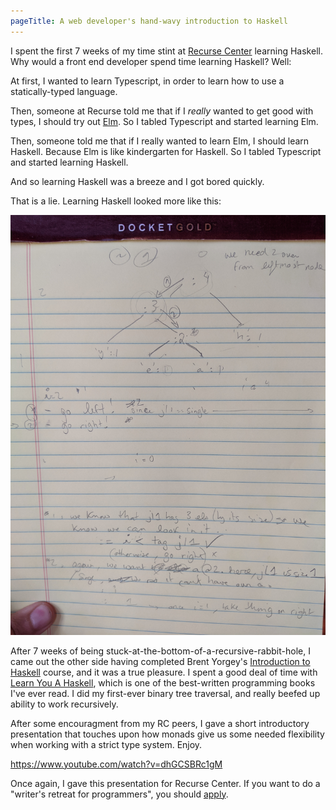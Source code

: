 ```yaml
---
pageTitle: A web developer's hand-wavy introduction to Haskell
---
```

I spent the first 7 weeks of my time stint at [Recurse Center](https://www.recurse.com) learning Haskell. Why would a front end developer spend time learning Haskell? Well:

At first, I wanted to learn Typescript, in order to learn how to use a statically-typed language.

Then, someone at Recurse told me that if I *really* wanted to get good with types, I should try out [Elm](https://elm-lang.org/). So I tabled Typescript and started learning Elm.

Then, someone told me that if I really wanted to learn Elm,  I should learn Haskell. Because Elm is like kindergarten for Haskell. So I tabled Typescript and started learning Haskell.

And so learning Haskell was a breeze and I got bored quickly.

That is a lie. Learning Haskell looked more like this:

![recursive hell](binary.jpg)

After 7 weeks of being stuck-at-the-bottom-of-a-recursive-rabbit-hole, I came out the other side having completed Brent Yorgey's [Introduction to Haskell](https://www.seas.upenn.edu/~cis194/spring13/) course, and it was a true pleasure. I spent a good deal of time with [Learn You A Haskell](http://learnyouahaskell.com/chapters), which is one of the best-written programming books I've ever read. I did my first-ever binary tree traversal, and really beefed up ability to work recursively.

After some encouragment from my RC peers, I gave a short introductory presentation that touches upon how monads give us some needed flexibility when working with a strict type system. Enjoy.

https://www.youtube.com/watch?v=dhGCSBRc1gM

Once again, I gave this presentation for Recurse Center. If you want to do a "writer's retreat for programmers", you should [apply](https://www.recurse.com/apply).

